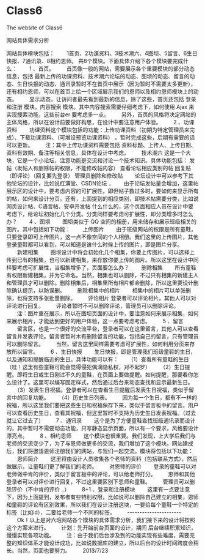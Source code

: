 Class6
======

The website of Class6 


网站具体需求分析

网站具体模块包括：
　　1首页、2功课资料、3技术潮六、4图坝、5留言、6生日快报、7通讯录、8相约恩师。  共8个模块。下面具体介绍下各个模块要完成什么：
　　1 、首页。
　　首页像一般的网站，需要展示各个重要模块的部分动态信息，包括 最新上传的功课资料、技术潮六论坛的动态、图坝的动态、留言的动态、生日快报的动态、通讯录暂时不在首页中展示（因为暂时不需要太多更新），还有相约恩师，可以在首页上给一个区域展示我们的恩师以及相约恩师模块上的动态。
　　显示动态，让访问者最先看到最新的信息，除了这些，首页还包括 登录和注册 模块，内容搜索 模块。其中内容搜索需要仔细考虑下，如何使用 Ajax 来实现搜索功能，这些前台er 要考虑多一点。
　　另外，首页的风格将决定网站的主体风格，所以在设计前要做好构思，在设计中要注意用户体验。
　　2 、功课资料
　　功课资料这个模块包括的功能：上传功课资料（初期为特定管理员来完成）、下载功课资料、（可增设预览功课资料） 。暂时完成这些，后期有需要的话可以更新。
　　注：其中上传功课资料需要包括 资料标题、上传人、上传日期、资料有效期、备注等相关信息，具体在设计中考虑。
　　技术潮六
这是一个大块，它是一个小论坛，注意功能是交流和讨论一个技术知识。具体功能包括：
发帖（发帖人有删除帖的权限，不能修改帖内容）
查看论坛相应类别的帖
回复贴（即评论）（回复要先登录）
管理员删除和修改贴
　　论坛设计中可以参考下其他论坛的设计，比如说红满堂、CSDN论坛 .. 
　　由于论坛发帖量会增加，这里帖展示区的设计中，要考虑内容的可扩展性，即但帖子数过多时，要如何来显示所有的帖，如何来设计分页。还有，上面提到的相应类别，即技术帖需要分类，比如说 网页设计帖、C语言帖、安卓开发帖 什么什么的，这个页面相应人员在设计中要考虑下，给论坛初始化几个分类。分类同样要考虑可扩展性，即分类增多时怎么办？
　　4 、图坝
　　图坝类似于 QQ 空间的相册，用来储存和展示班级相关的图片。其中包括如下功能：
　　上传图片
　　由于班级网站的权限是所有童鞋， 只要登录即可上传图片，这一点不像空间的个人相册。我们这里的上传图片，其他登录童鞋都可以看到，可以知道是谁什么时候上传的图片，即是图片分享。
　　新建相集
　　图坝设计中将会初始化几个相集，你要上传图片，可以选择上传到已有的相集，也可以新建相集，来存放你要上传的图片。所以这里在设计中同样要考虑可扩展性，当相集增多了，页面要怎么办？
　　删除相集
　　所有童鞋有权限新建相集，并为它命名。当然，相集也可以删除，不过只有相集的新建主人和管理员才可以删除。删除相集后，相集里所有相片都会删除，所以这里要设计删除确认提示，以防误删。
　　删除相集中的相片
　　相集中的相片可以单张删除，也将支持多张批量删除。
　　评论相片
 	登录者可以评论相片。其他人可以对评论进行回复。
　　评论者暂时不可以删除评论，管理员可以删除评论。
　　注：图片重在展示，所以在图坝页面的设计中，要注意如何来展示相集，如何来展示相片，才能达到更好的用户体验，这一点要考虑考虑。
　　5 、留言
　　留言区，也是一个很好的交流平台，登录者可以在这里留言，其他人可以查看留言并发表评论。留言者暂时木有删除留言的功能，包括自己的留言，只有管理员可以删除留言。
　　当然，留言这里同样需要考虑可扩展性，如何利用分页来存放所以留言。
　　6 、生日快报
　　生日快报，即是管理我们班级童鞋的生日，以及通知和提醒临近的生日。具体功能可以有：
　　（1）查看所有童鞋的生日（哇！这里有些童鞋可能会觉得侵犯偶滴隐私权，对不起罗）
　　（2）生日提醒。即将生日或生日刚过不久的童鞋，在页面上要做提醒。如何提醒，那要看你怎么设计了。这里可以编写固定样式，然后通过后台来动态查找和显示最新生日。
　　（3）发表生日祝福。登录者可以在查看生日提醒后发表生日祝福，类似于留言中的回复功能。
　　（4）历史生日列表。
　　因为每一个生日，都有不一样的祝福，所以这里我们要把这些生日和祝福保存下来，类似于留言板中的留言。用户可以查看历史生日，查看其祝福，但这里暂时不支持为历史生日发表祝福。（过去就让它过去了）
　　7 、通讯录
　　这个是为了方便童鞋查找班级通讯录而设计的，其中暂时不需要动态功能，只写静态显示页面，所以有一个要求，风格要设计漂亮点。
　　8 、相约恩师
　　这个模块也很重要。我们发现，上大学后我们与老师的交流变少了，为了与恩师做更多的交流，我们增加了这个模块。网站建成后，我们将邀请恩师注册我们的网站，与我们一起交流。模块将包括以下功能：
　　恩师简介
　　这里将由设计人员收集各个老师的资料（包括联系方式），然后做展示，让童鞋们更了解我们的老师。
　　对恩师的评价
　　登录的童鞋可以对老师做中肯的评价，类似于留言板中的评论，可以给老师打分。
　　恩师和其他登录者可以对评价进行回复，不过这里要区别下恩师和童鞋。
　　管理员可以删除评价（不中肯的评价 ..）
　　8+1 、登录和注册模块
　　这里有一点要注意下，因为上面提到，发布者有些特别权限，比如说可以删除自己建立的相集，恩师和童鞋的评论有区别效果，所以我们在设计注册这块，一要给每个童鞋一个特定的标签（比如id），二要给老师一个不同的标签。
　　----------------------
　　Ok！以上是对六班网站各个模块的具体需求分析，我们接下来的设计将按照这个方案来进行。
　　计划：先开始前台页面的设计，期间 后台继续积累知识，慢慢实现各项功能。
　　注：由于我们后台涉及到的功能实现有些难度，需要完整的知识体系才能设计成功，比如说数据库的建立，所以后台的设计时间跨度会稍长。当然，页面也要努力。
　　2013/7/23
